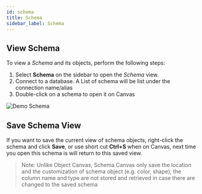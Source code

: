 ```yaml
---
id: schema
title: Schema
sidebar_label: Schema
---
```


## View Schema

To view a _Schema_ and its objects, perform the following steps:

1. Select **Schema** on the sidebar to open the _Schema_ view.
2. Connect to a database. A List of schema will be list under the connection name/alias
3. Double-click on a schema to open it on Canvas

![Demo Schema](/img/docs/demo_schema.gif)

## Save Schema View

If you want to save the current view of schema objects, right-click the schema and click **Save**, or use short cut **Ctrl+S** when on Canvas, next time you open this schema is will return to this saved view.

> Note: Unlike Object Canvas, Schema Canvas only save the location and the customization of schema object (e.g. color, shape), the column name and type are not stored and retrieved in case there are changed to the saved schema